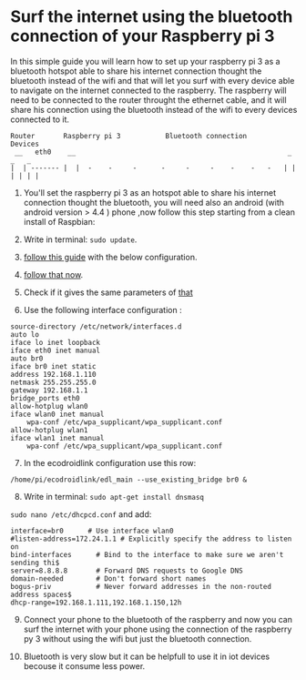 # Surf the internet using the bluetooth connection of your Raspberry pi 3
In this simple guide you will learn how to set up your raspberry pi 3 as a bluetooth hotspot able to share his internet connection thought the bluetooth instead of the wifi and that will let you surf with every device able to navigate on the internet connected to the raspberry. The raspberry will need to be connected to the router throught the ethernet cable, and it will share his connection using the bluetooth instead of the wifi to every devices connected to it.

```
Router       Raspberry pi 3           Bluetooth connection           Devices
 __   eth0    __                                                    _   _   _
|  | ------- |  |  -    -     -      -     -     -    -    -   -   | | | | | |
```


1) You'll set the raspberry pi 3 as an hotspot able to share his internet connection thought the bluetooth, you will need also an android (with android version > 4.4 ) phone ,now follow this step starting from a clean install of Raspbian: 

2) Write in terminal:
```sudo update```.
3) [follow this guide](https://github.com/ykasidit/ecodroidlink) with the below configuration.

4) [follow that now](http://raspberrypi.stackexchange.com/questions/41776/failed-to-connect-to-sdp-server-on-ffffff000000-no-such-file-or-directory).

5) Check if it gives the same parameters of [that](http://www.hkepc.com/forum/viewthread.php?tid=1710030)
6) Use the following interface configuration :
```
source-directory /etc/network/interfaces.d
auto lo
iface lo inet loopback
iface eth0 inet manual
auto br0
iface br0 inet static
address 192.168.1.110
netmask 255.255.255.0
gateway 192.168.1.1
bridge_ports eth0
allow-hotplug wlan0
iface wlan0 inet manual
    wpa-conf /etc/wpa_supplicant/wpa_supplicant.conf
allow-hotplug wlan1
iface wlan1 inet manual
    wpa-conf /etc/wpa_supplicant/wpa_supplicant.conf
 ```
 
7) In the ecodroidlink configuration use this row:
```
/home/pi/ecodroidlink/edl_main --use_existing_bridge br0 &
```
8) Write in terminal:
```sudo apt-get install dnsmasq```

```sudo nano /etc/dhcpcd.conf``` and add:

```
interface=br0      # Use interface wlan0
#listen-address=172.24.1.1 # Explicitly specify the address to listen on
bind-interfaces      # Bind to the interface to make sure we aren't sending thi$
server=8.8.8.8       # Forward DNS requests to Google DNS
domain-needed        # Don't forward short names
bogus-priv           # Never forward addresses in the non-routed address spaces$
dhcp-range=192.168.1.111,192.168.1.150,12h
```


9) Connect your phone to the bluetooth of the raspberry and now you can surf the internet with your phone using the connection  of the raspberry py 3 without using the wifi but just the bluetooth connection.

10) Bluetooth is very slow but it can be helpfull to use it in iot devices becouse it consume less power.


